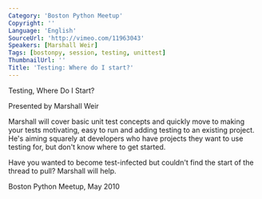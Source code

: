 ```yaml
---
Category: 'Boston Python Meetup'
Copyright: ''
Language: 'English'
SourceUrl: 'http://vimeo.com/11963043'
Speakers: [Marshall Weir]
Tags: [bostonpy, session, testing, unittest]
ThumbnailUrl: ''
Title: 'Testing: Where do I start?'
---
```

Testing, Where Do I Start?

Presented by Marshall Weir

Marshall will cover basic unit test concepts and quickly move to making your
tests motivating, easy to run and adding testing to an existing project. He's
aiming squarely at developers who have projects they want to use testing for,
but don't know where to get started.

Have you wanted to become test-infected but couldn't find the start of the
thread to pull? Marshall will help.

Boston Python Meetup, May 2010

